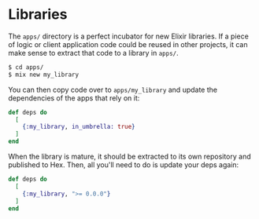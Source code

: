 # Libraries

The `apps/` directory is a perfect incubator for new Elixir libraries. If a piece
of logic or client application code could be reused in other projects, it can make
sense to extract that code to a library in `apps/`.

```bash
$ cd apps/
$ mix new my_library
```

You can then copy code over to `apps/my_library` and update the dependencies of the
apps that rely on it:

```elixir
def deps do
  [
    {:my_library, in_umbrella: true}
  ]
end
```

When the library is mature, it should be extracted to its own repository and published
to Hex. Then, all you'll need to do is update your deps again:

```elixir
def deps do
  [
    {:my_library, ">= 0.0.0"}
  ]
end
```

